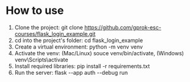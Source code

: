 # How to use

1. Clone the project: git clone https://github.com/gprok-esc-courses/flask_login_example.git
1. cd into the project's folder: cd flask_login_example
1. Create a virtual environment: python -m venv venv
1. Activate the venv: (Mac/Linux) souce venv/bin/activate, (Windows) venv\Scripts\activate
1. Install required libraries: pip install -r requirements.txt
1. Run the server: flask --app auth --debug run